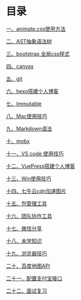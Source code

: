 # 目录[一、animate.css使用方法](animate.css使用方法.md)[二、AST抽象语法树](AST抽象语法树.md)[三、bootstrap 全局css样式](bootstrap%20全局css样式.md)[四、canvas](canvas.md)[五、git](git.md)[六、hexo搭建个人博客](hexo搭建个人博客.md)[七、Immutable](Immutable.md)[八、Mac使用技巧](Mac使用技巧.md)[九、Markdown语法](Markdown语法.md)[十、mobx](mobx.md)[十一、VS code 使用技巧](VS%20code%20使用技巧.md)[十二、VuePress搭建个人博客](VuePress搭建个人博客.md)[十三、Win使用技巧](Win使用技巧.md)[十四、七牛云cdn加速图片](七牛云cdn加速图片.md)[十五、包管理工具](包管理工具.md)[十六、团队协作工具](团队协作工具.md)[十七、微信分享](微信分享.md)[十八、未学知识](未学知识.md)[十九、浏览器技巧](浏览器技巧.md)[二十、百度地图API](百度地图API.md)[二十一、配置支付宝接口](配置支付宝接口.md)[二十二、面试复习](面试复习.md)